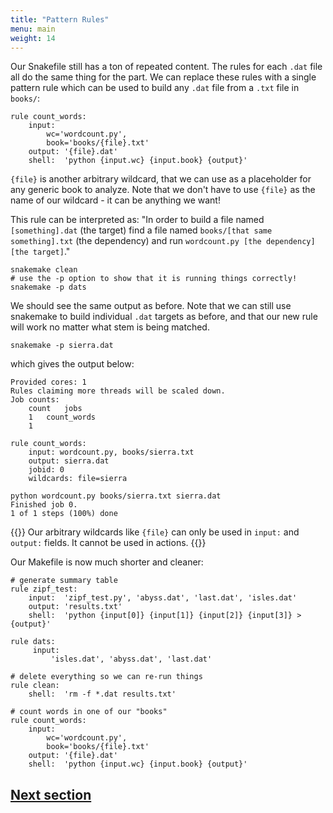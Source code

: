 ```yaml
---
title: "Pattern Rules"
menu: main
weight: 14
---
```


Our Snakefile still has a ton of repeated content. The rules for each `.dat`
file all do the same thing for the part. We can
replace these rules with a single pattern rule which can be used to build any
`.dat` file from a `.txt` file in `books/`:

```
rule count_words:
    input: 	
        wc='wordcount.py',
        book='books/{file}.txt'
    output: '{file}.dat'
    shell: 	'python {input.wc} {input.book} {output}'
```


`{file}` is another arbitrary wildcard,
that we can use as a placeholder for any generic book to analyze.
Note that we don't have to use `{file}` as the name of our wildcard - 
it can be anything we want!

This rule can be interpreted as:
"In order to build a file named `[something].dat` (the target)
find a file named `books/[that same something].txt` (the dependency)
and run `wordcount.py [the dependency] [the target]`."

```
snakemake clean
# use the -p option to show that it is running things correctly!
snakemake -p dats   
```

We should see the same output as before.
Note that we can still use snakemake to build individual `.dat` targets as before,
and that our new rule will work no matter what stem is being matched.

```
snakemake -p sierra.dat
```

which gives the output below:

```
Provided cores: 1
Rules claiming more threads will be scaled down.
Job counts:
	count	jobs
	1	count_words
	1

rule count_words:
    input: wordcount.py, books/sierra.txt
    output: sierra.dat
    jobid: 0
    wildcards: file=sierra

python wordcount.py books/sierra.txt sierra.dat
Finished job 0.
1 of 1 steps (100%) done
```

{{<admonition title="Using wildcards" type="note">}}
Our arbitrary wildcards like `{file}` can only be used in 
`input:` and `output:` fields. It cannot be used in actions. 
{{</admonition>}}

Our Makefile is now much shorter and cleaner:

```
# generate summary table
rule zipf_test:
    input:  'zipf_test.py', 'abyss.dat', 'last.dat', 'isles.dat'
    output: 'results.txt'
    shell:  'python {input[0]} {input[1]} {input[2]} {input[3]} > {output}'

rule dats:
     input:
         'isles.dat', 'abyss.dat', 'last.dat'

# delete everything so we can re-run things
rule clean:
    shell:  'rm -f *.dat results.txt'

# count words in one of our "books"
rule count_words:
    input: 	
        wc='wordcount.py',
        book='books/{file}.txt'
    output: '{file}.dat'
    shell: 	'python {input.wc} {input.book} {output}'
```

## [Next section](../sm-python/)

